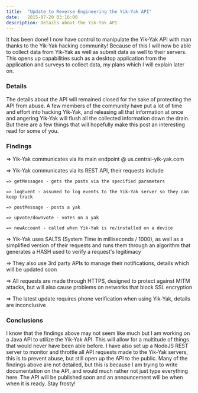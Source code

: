 ```yaml
---
title:  "Update to Reverse Engineering the Yik-Yak API"
date:   2015-07-20 03:16:00
description: Details about the Yik-Yak API
---
```


It has been done! I now have control to manipulate the Yik-Yak API with man thanks
to the Yik-Yak hacking community! Because of this I will now be able to collect data
from Yik-Yak as well as submit data as well to their servers. This opens up capabilities
such as a desktop application from the application and surveys to collect data, my plans
which I will explain later on.

### Details
The details about the API will remained closed for the sake of protecting the API from abuse.
A few members of the community have put a lot of time and effort into hacking Yik-Yak,
and releasing all that information at once and angering Yik-Yak will flush all the collected
information down the drain. But there are a few things that will hopefully make this
post an interesting read for some of you.

### Findings

=> Yik-Yak communicates via its main endpoint @ us.central-yik-yak.com

=> Yik-Yak communicates via its REST API, their requests include

    => getMessages - gets the posts via the specified parameters

    => logEvent - assumed to log events to the Yik-Yak server so they can keep track

    => postMessage - posts a yak

    => upvote/downvote - votes on a yak

    => newAccount - called when Yik-Yak is re/installed on a device


=> Yik-Yak uses SALTS (System Time in milliseconds / 1000), as well as a simplified
version of their requests and runs them through an algorithm that generates a HASH
used to verify a request's legitimacy

=> They also use 3rd party APIs to manage their notifications, details which will be updated soon

=> All requests are made through HTTPS, designed to protect against MITM attacks,
but will also cause problems on networks that block SSL encryption

=> The latest update requires phone verification when using Yik-Yak, details are inconclusive

### Conclusions
I know that the findings above may not seem like much but I am working on a Java API to utilize
the Yik-Yak API. This will allow for a multitude of things that would never have been able before.
I have also set up a NodeJS REST server to monitor and throttle all API requests made to the Yik-Yak
servers, this is to prevent abuse, but still open up the API to the public. Many of the findings above are not detailed, but this is because I am trying to write documentation on the API, and would much rather not
just type everything here. The API will be published soon and an announcement will be when when
it is ready. Stay frosty!
